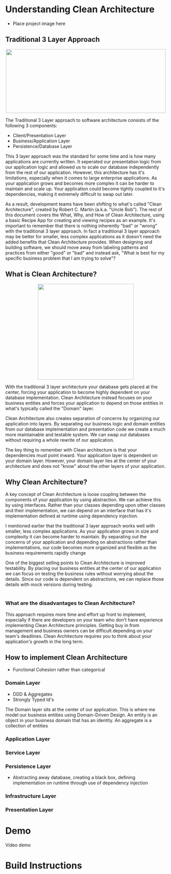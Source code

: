 # Understanding Clean Architecture
* Place project image here

## Traditional 3 Layer Approach
<p align="center">
  <img width="500px" height="200px" src="https://github.com/reyno120/Clean-Architecture/assets/59970959/d50d9c90-27a2-45e7-9732-c1fc3d32e132">
</p>
The Traditional 3 Layer approach to software architecture consists of the following 3 components:

* Client/Presentation Layer
* Business/Application Layer
* Persistence/Database Layer

This 3 layer approach was the standard for some time and is how many applications are currently written. It seperated our presentation logic from our application logic and allowed us to scale our database independently from the rest of our application. However, this architecture has it's limitations, especially when it comes to large enterprise applications. As your application grows and becomes more complex it can be harder to maintain and scale up. Your application could become tightly coupled to it's dependencies, making it extremely difficult to swap out later.

As a result, development teams have been shifting to what's called "Clean Architecture", created by Robert C. Martin (a.k.a. "Uncle Bob"). The rest of this document covers the What, Why, and How of Clean Architecture, using a basic Recipe App for creating and viewing recipes as an example. It's important to remember that there is nothing inherently "bad" or "wrong" with the traditional 3 layer approach. In fact a traditional 3 layer approach may be better for smaller, less complex applications as it doesn't need the added benefits that Clean Architecture provides. When designing and building software, we should move away from labeling patterns and practices from either "good" or "bad" and instead ask, "What is best for my specific business problem that I am trying to solve"?

## What is Clean Architecture?
<p align="center">
  <img width="300px" height="300px" src="https://github.com/reyno120/Clean-Architecture/assets/59970959/8a39e2c1-9367-435b-8fc4-69829eaf297f)">
</p>

With the traditional 3 layer architecture your database gets placed at the center, forcing your application to become highly dependent on your database implementation. Clean Architecture instead focuses on your business entities and forces your application to depend on those entities in what's typically called the "Domain" layer.

Clean Architecture also creates separation of concerns by organizing our application into layers. By separating our business logic and domain entities from our database implementation and presentation code we create a much more maintainable and testable system. We can swap out databases without requiring a whole rewrite of our application.

The key thing to remember with Clean architecture is that your dependencies must point inward. Your application layer is dependent on your domain layer. However, your domain layer lies at the center of your architecture and does not "know" about the other layers of your application.
## Why Clean Architecture?
A key concept of Clean Architecture is loose coupling between the components of your applicaiton by using abstraction. We can achieve this by using interfaces. Rather than your classes depending upon other classes and their implementation, we can depend on an interface that has it's implementation defined at runtime using dependency injection.

I mentioned earlier that the traditional 3 layer approach works well with smaller, less complex applications. As your application grows in size and complexity it can become harder to maintain. By separating out the concerns of your application and depending on abstractions rather than implementations, our code becomes more organized and flexible as the business requirements rapidly change

One of the biggest selling points to Clean Architecture is improved testability. By placing our business entities at the center of our application we can focus on testing the business rules without worrying about the details. Since our code is dependent on abstractions, we can replace those details with mock versions during testing.
<br />
<br />

### What are the disadvantages to Clean Architecture?
This approach requires more time and effort up front to implement, especially if there are developers on your team who don't have experience implementing Clean Architecture principles. Getting buy in from management and business owners can be difficult depending on your team's deadlines. Clean Architecture requires you to think about your application's growth in the long term.
## How to implement Clean Architecture
* Functional Cohesion rather than categorical
### Domain Layer
* DDD & Aggregates
* Strongly Typed Id's

The Domain layer sits at the center of our application. This is where me model our business entities using Domain-Driven Design. An entity is an object in your business domain that has an identity. An aggregate is a collection of entities
### Application Layer
### Service Layer
### Persistence Layer
* Abstracting away database, creating a black box, defining implementation on runtime through use of dependency injection
### Infrastructure Layer
### Presentation Layer

# Demo
Video demo

# Build Instructions
